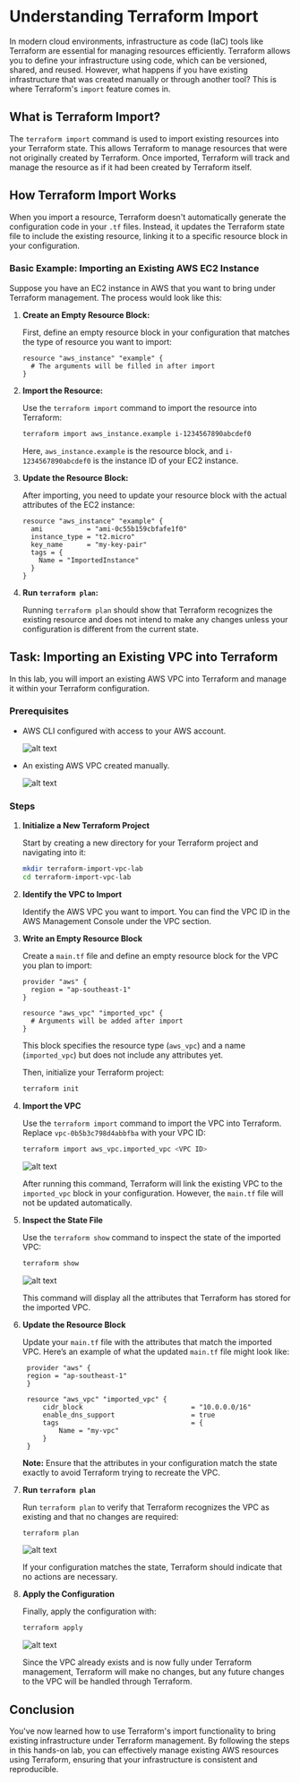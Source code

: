# Understanding Terraform Import 

In modern cloud environments, infrastructure as code (IaC) tools like Terraform are essential for managing resources efficiently. Terraform allows you to define your infrastructure using code, which can be versioned, shared, and reused. However, what happens if you have existing infrastructure that was created manually or through another tool? This is where Terraform's `import` feature comes in.

## What is Terraform Import?

The `terraform import` command is used to import existing resources into your Terraform state. This allows Terraform to manage resources that were not originally created by Terraform. Once imported, Terraform will track and manage the resource as if it had been created by Terraform itself.

## How Terraform Import Works

When you import a resource, Terraform doesn't automatically generate the configuration code in your `.tf` files. Instead, it updates the Terraform state file to include the existing resource, linking it to a specific resource block in your configuration.

### Basic Example: Importing an Existing AWS EC2 Instance

Suppose you have an EC2 instance in AWS that you want to bring under Terraform management. The process would look like this:

1. **Create an Empty Resource Block:**

   First, define an empty resource block in your configuration that matches the type of resource you want to import:

   ```hcl
   resource "aws_instance" "example" {
     # The arguments will be filled in after import
   }
   ```

2. **Import the Resource:**

   Use the `terraform import` command to import the resource into Terraform:

   ```bash
   terraform import aws_instance.example i-1234567890abcdef0
   ```

   Here, `aws_instance.example` is the resource block, and `i-1234567890abcdef0` is the instance ID of your EC2 instance.

3. **Update the Resource Block:**

   After importing, you need to update your resource block with the actual attributes of the EC2 instance:

   ```hcl
   resource "aws_instance" "example" {
     ami           = "ami-0c55b159cbfafe1f0"
     instance_type = "t2.micro"
     key_name      = "my-key-pair"
     tags = {
       Name = "ImportedInstance"
     }
   }
   ```

4. **Run `terraform plan`:**

   Running `terraform plan` should show that Terraform recognizes the existing resource and does not intend to make any changes unless your configuration is different from the current state.

## Task: Importing an Existing VPC into Terraform

In this lab, you will import an existing AWS VPC into Terraform and manage it within your Terraform configuration.

### Prerequisites

- AWS CLI configured with access to your AWS account.

    ![alt text](https://github.com/Minhaz00/Terraform-Labs/blob/main/Terraform%20Labs/19.%20Terraform%20import/images/image.png?raw=true)

- An existing AWS VPC created manually.

    ![alt text](https://github.com/Minhaz00/Terraform-Labs/blob/main/Terraform%20Labs/19.%20Terraform%20import/images/image-1.png?raw=true)

### Steps

1. **Initialize a New Terraform Project**

   Start by creating a new directory for your Terraform project and navigating into it:

   ```bash
   mkdir terraform-import-vpc-lab
   cd terraform-import-vpc-lab
   ```

   

2. **Identify the VPC to Import**

   Identify the AWS VPC you want to import. You can find the VPC ID in the AWS Management Console under the VPC section.

3. **Write an Empty Resource Block**

   Create a `main.tf` file and define an empty resource block for the VPC you plan to import:

   ```hcl
   provider "aws" {
     region = "ap-southeast-1"
   }

   resource "aws_vpc" "imported_vpc" {
     # Arguments will be added after import
   }
   ```

   This block specifies the resource type (`aws_vpc`) and a name (`imported_vpc`) but does not include any attributes yet.

   Then, initialize your Terraform project:

   ```bash
   terraform init
   ```

4. **Import the VPC**

   Use the `terraform import` command to import the VPC into Terraform. Replace `vpc-0b5b3c798d4abbfba` with your VPC ID:

   ```bash
   terraform import aws_vpc.imported_vpc <VPC ID>
   ```

    ![alt text](https://github.com/Minhaz00/Terraform-Labs/blob/main/Terraform%20Labs/19.%20Terraform%20import/images/image-2.png?raw=true)

   After running this command, Terraform will link the existing VPC to the `imported_vpc` block in your configuration. However, the `main.tf` file will not be updated automatically.

5. **Inspect the State File**

   Use the `terraform show` command to inspect the state of the imported VPC:

   ```bash
   terraform show
   ```

   ![alt text](https://github.com/Minhaz00/Terraform-Labs/blob/main/Terraform%20Labs/19.%20Terraform%20import/images/image-3.png?raw=true)

   This command will display all the attributes that Terraform has stored for the imported VPC.

6. **Update the Resource Block**

   Update your `main.tf` file with the attributes that match the imported VPC. Here’s an example of what the updated `main.tf` file might look like:

   ```hcl
    provider "aws" {
    region = "ap-southeast-1"
    }

    resource "aws_vpc" "imported_vpc" {
        cidr_block                           = "10.0.0.0/16"
        enable_dns_support                   = true
        tags                                 = {
            Name = "my-vpc"
        }
    }
   ```

   **Note:** Ensure that the attributes in your configuration match the state exactly to avoid Terraform trying to recreate the VPC.

7. **Run `terraform plan`**

   Run `terraform plan` to verify that Terraform recognizes the VPC as existing and that no changes are required:

   ```bash
   terraform plan
   ```

   ![alt text](https://github.com/Minhaz00/Terraform-Labs/blob/main/Terraform%20Labs/19.%20Terraform%20import/images/image-4.png?raw=true)

   If your configuration matches the state, Terraform should indicate that no actions are necessary.

8. **Apply the Configuration**

   Finally, apply the configuration with:

   ```bash
   terraform apply
   ```

   ![alt text](https://github.com/Minhaz00/Terraform-Labs/blob/main/Terraform%20Labs/19.%20Terraform%20import/images/image-5.png?raw=true)

   Since the VPC already exists and is now fully under Terraform management, Terraform will make no changes, but any future changes to the VPC will be handled through Terraform.

## Conclusion

You've now learned how to use Terraform's import functionality to bring existing infrastructure under Terraform management. By following the steps in this hands-on lab, you can effectively manage existing AWS resources using Terraform, ensuring that your infrastructure is consistent and reproducible.